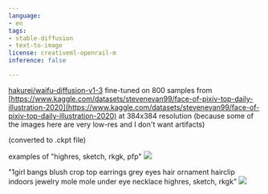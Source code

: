 ```yaml
---
language:
- en
tags:
- stable-diffusion
- text-to-image
license: creativeml-openrail-m
inference: false

---
```


[hakurei/waifu-diffusion-v1-3](https://huggingface.co/hakurei/waifu-diffusion-v1-3) fine-tuned on 800 samples from [https://www.kaggle.com/datasets/stevenevan99/face-of-pixiv-top-daily-illustration-2020](https://www.kaggle.com/datasets/stevenevan99/face-of-pixiv-top-daily-illustration-2020) at 384x384 resolution (because some of the images here are very low-res and I don't want artifacts)

(converted to .ckpt file)

examples of "highres, sketch, rkgk, pfp"
![](https://cdn.discordapp.com/attachments/1024588665596411944/1028242786144755723/unknown.png)

"1girl bangs blush crop top earrings grey eyes hair ornament hairclip indoors jewelry mole mole under eye necklace highres, sketch, rkgk"
![](https://pbs.twimg.com/media/FeiFRK1WIAAkS5V?format=jpg&name=large)